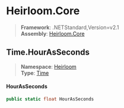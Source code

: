 # Heirloom.Core

> **Framework**: .NETStandard,Version=v2.1  
> **Assembly**: [Heirloom.Core][0]  

## Time.HourAsSeconds

> **Namespace**: [Heirloom][0]  
> **Type**: [Time][1]  

#### HourAsSeconds

```cs
public static float HourAsSeconds
```

[0]: ../../../Heirloom.Core.md
[1]: ../Time.md
